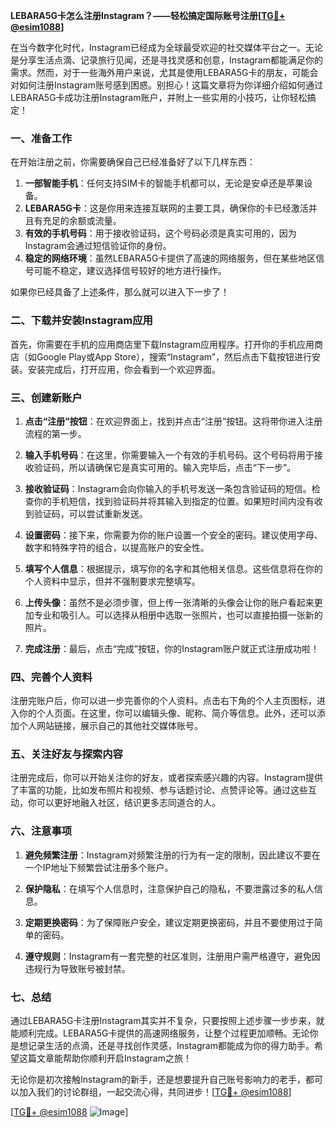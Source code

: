 **LEBARA5G卡怎么注册Instagram？——轻松搞定国际账号注册[[TG💪+ @esim1088](https://t.me/s/esim1088)]**

在当今数字化时代，Instagram已经成为全球最受欢迎的社交媒体平台之一。无论是分享生活点滴、记录旅行见闻，还是寻找灵感和创意，Instagram都能满足你的需求。然而，对于一些海外用户来说，尤其是使用LEBARA5G卡的朋友，可能会对如何注册Instagram账号感到困惑。别担心！这篇文章将为你详细介绍如何通过LEBARA5G卡成功注册Instagram账户，并附上一些实用的小技巧，让你轻松搞定！

### 一、准备工作

在开始注册之前，你需要确保自己已经准备好了以下几样东西：

1. **一部智能手机**：任何支持SIM卡的智能手机都可以，无论是安卓还是苹果设备。
2. **LEBARA5G卡**：这是你用来连接互联网的主要工具，确保你的卡已经激活并且有充足的余额或流量。
3. **有效的手机号码**：用于接收验证码，这个号码必须是真实可用的，因为Instagram会通过短信验证你的身份。
4. **稳定的网络环境**：虽然LEBARA5G卡提供了高速的网络服务，但在某些地区信号可能不稳定，建议选择信号较好的地方进行操作。

如果你已经具备了上述条件，那么就可以进入下一步了！

### 二、下载并安装Instagram应用

首先，你需要在手机的应用商店里下载Instagram应用程序。打开你的手机应用商店（如Google Play或App Store），搜索“Instagram”，然后点击下载按钮进行安装。安装完成后，打开应用，你会看到一个欢迎界面。

### 三、创建新账户

1. **点击“注册”按钮**：在欢迎界面上，找到并点击“注册”按钮。这将带你进入注册流程的第一步。
   
2. **输入手机号码**：在这里，你需要输入一个有效的手机号码。这个号码将用于接收验证码，所以请确保它是真实可用的。输入完毕后，点击“下一步”。

3. **接收验证码**：Instagram会向你输入的手机号发送一条包含验证码的短信。检查你的手机短信，找到验证码并将其输入到指定的位置。如果短时间内没有收到验证码，可以尝试重新发送。

4. **设置密码**：接下来，你需要为你的账户设置一个安全的密码。建议使用字母、数字和特殊字符的组合，以提高账户的安全性。

5. **填写个人信息**：根据提示，填写你的名字和其他相关信息。这些信息将在你的个人资料中显示，但并不强制要求完整填写。

6. **上传头像**：虽然不是必须步骤，但上传一张清晰的头像会让你的账户看起来更加专业和吸引人。可以选择从相册中选取一张照片，也可以直接拍摄一张新的照片。

7. **完成注册**：最后，点击“完成”按钮，你的Instagram账户就正式注册成功啦！

### 四、完善个人资料

注册完账户后，你可以进一步完善你的个人资料。点击右下角的个人主页图标，进入你的个人页面。在这里，你可以编辑头像、昵称、简介等信息。此外，还可以添加个人网站链接，展示自己的其他社交媒体账号。

### 五、关注好友与探索内容

注册完成后，你可以开始关注你的好友，或者探索感兴趣的内容。Instagram提供了丰富的功能，比如发布照片和视频、参与话题讨论、点赞评论等。通过这些互动，你可以更好地融入社区，结识更多志同道合的人。

### 六、注意事项

1. **避免频繁注册**：Instagram对频繁注册的行为有一定的限制，因此建议不要在一个IP地址下频繁尝试注册多个账户。
   
2. **保护隐私**：在填写个人信息时，注意保护自己的隐私，不要泄露过多的私人信息。

3. **定期更换密码**：为了保障账户安全，建议定期更换密码，并且不要使用过于简单的密码。

4. **遵守规则**：Instagram有一套完整的社区准则，注册用户需严格遵守，避免因违规行为导致账号被封禁。

### 七、总结

通过LEBARA5G卡注册Instagram其实并不复杂，只要按照上述步骤一步步来，就能顺利完成。LEBARA5G卡提供的高速网络服务，让整个过程更加顺畅。无论你是想记录生活的点滴，还是寻找创作灵感，Instagram都能成为你的得力助手。希望这篇文章能帮助你顺利开启Instagram之旅！

无论你是初次接触Instagram的新手，还是想要提升自己账号影响力的老手，都可以加入我们的讨论群组，一起交流心得，共同进步！[[TG💪+ @esim1088](https://t.me/s/esim1088)]

[[TG💪+ @esim1088](https://t.me/s/esim1088) ![Image](https://i.postimg.cc/4NQfJmqS/Snipaste-2025-05-13-00-14-12.png)]